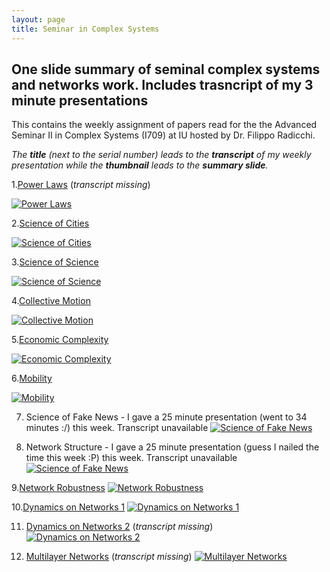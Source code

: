 ```yaml
---
layout: page
title: Seminar in Complex Systems
---
```


## One slide summary of seminal complex systems and networks work. Includes trasncript of my 3 minute presentations 

This contains the weekly assignment of papers read for the the Advanced Seminar II in Complex Systems (I709) at IU hosted by Dr. Filippo Radicchi.

*The **title** (next to the serial number) leads to the **transcript** of my weekly presentation while the **thumbnail** leads to the **summary slide**.*

1.[Power Laws](https://drive.google.com/file/d/1tE-zXmM-sQn87Joqy5myYyF2gwqNsJmO/view?usp=sharing) (*transcript missing*)

[![Power Laws](https://jitha.me/wp-content/uploads/2015/01/random-vs-power-law-distribution-2.jpg)](https://drive.google.com/file/d/1tE-zXmM-sQn87Joqy5myYyF2gwqNsJmO/view?usp=sharing)


2.[Science of Cities](https://docs.google.com/document/d/1gjcQG4GyuqokUgo-iUNaeXWZFyn2ge5jf0f9o3AwoWY/edit?usp=sharing)

[![Science of Cities](https://www.researchgate.net/profile/Michael_Batty2/publication/5593135/figure/fig1/AS:280900416884736@1443983286222/Fractal-cities-A-Population-morphology-of-London-B-The-road-network-in-London.png)](https://drive.google.com/file/d/1ksGX7Ej4r3GfGVBeldlrjeY-udD2m30k/view?usp=sharing)


3.[Science of Science](https://docs.google.com/document/d/13GueBS2Qsoh1ui35znT0zrRqfq0_z7eNjgiD81B7UoA/edit?usp=sharing)

[![Science of Science](https://science.sciencemag.org/content/359/6379/eaao0185/F1.large.jpg)](https://drive.google.com/file/d/1iac64qienVagl1BwpmKbZHZtIZJJkxb9/view?usp=sharing)

4.[Collective Motion](https://docs.google.com/document/d/1s1J3Hp0lsiET1p62dKnBZGx1tDfbIvsyQAB96A19Czg/edit?usp=sharing)

[![Collective Motion](https://assets.bwbx.io/images/users/iqjWHBFdfxIU/iL9Dlx6KpeB8/v0/1200x737.jpg)](https://drive.google.com/file/d/1Z1jMZUZCiPPXes5idqRTpcIxHxwD_n-I/view?usp=sharing)

5.[Economic Complexity](https://docs.google.com/document/d/1mJAX7k3noxXR0PSxmoWL6rBpOiGOLfEOy60s0hrwqnU/edit?usp=sharing)

[![Economic Complexity](https://www.nature.com/news/polopoly_fs/7.23910.1424720666!/image/fig_flyer.png_gen/derivatives/fullsize/fig_flyer.png)](https://drive.google.com/file/d/1w37bBlMPC8ytz2IpS8q-08YHH-0Q3_ls/view?usp=sharing)

6.[Mobility](https://docs.google.com/document/d/1hG6u6q05HgRta_JJC2RcHYRJS3ZEwpoaFFgHcIPu_74/edit?usp=sharing)

[![Mobility](https://www.iom.int/sites/default/files/styles/slideshow_style/public/basic_page/pictures/outbreakpreaparedness.jpg?itok=hN4OzEQt)](https://drive.google.com/file/d/12ezmJcnTmcjFlXDoFnR_CIwRRrxDwacZ/view?usp=sharing)

7. Science of Fake News - I gave a 25 minute presentation (went to 34 minutes :/) this week. Transcript unavailable
[![Science of Fake News](https://science.sciencemag.org/content/359/6380/1094/F1.large.jpg)](https://drive.google.com/file/d/1xj3arz4e99U4-NObLh52AqZv5pPFinQp/view?usp=sharing)

8. Network Structure - I gave a 25 minute presentation (guess I nailed the time this week :P) this week. Transcript unavailable
[![Science of Fake News](https://flourish.studio/images/blog/network-chart.jpg)](https://drive.google.com/file/d/19-e0ICyreKHkcJWeUnqg7wz6jyoQLYiq/view?usp=sharing)

9.[Network Robustness](https://docs.google.com/document/d/1DB3GyA0mJfYWYom6X6DgdV2MCfFcj4-IJvpSRJMwi28/edit?usp=sharing)
[![Network Robustness](https://www.researchgate.net/profile/Joao_Pinheiro_Neto/publication/319469466/figure/fig6/AS:631671934177308@1527613733481/Network-robustness-against-random-failure-blue-squares-and-targeted-attack-red.png)](https://drive.google.com/file/d/1Ndb1Ou6cZmy_m5kfRZXyZTjb3q0Mp5Dk/view?usp=sharing)

10.[Dynamics on Networks 1](https://docs.google.com/document/d/1yF9M8Jy7DohT2H9VY6cCmZ1B6stlti8cH73xKr0YTkU/edit?usp=sharing)
[![Dynamics on Networks 1](https://www.researchgate.net/publication/276133476/figure/fig6/AS:322956849893384@1454010321219/Schematic-representation-of-k-shell-decomposition.png)](https://drive.google.com/file/d/13dmddFSlghU-2j6nrGRWm4rPs2SU1aTi/view?usp=sharing)

11. [Dynamics on Networks 2](https://drive.google.com/file/d/1pQ3QJBWmOz1TDtO3cDFAaya4VtG30iT7/view?usp=sharing) (*transcript missing*)
[![Dynamics on Networks 2](https://media.springernature.com/lw685/springer-static/image/art%3A10.1038%2Fncomms1063/MediaObjects/41467_2010_Article_BFncomms1063_Fig3_HTML.jpg)](https://drive.google.com/file/d/1pQ3QJBWmOz1TDtO3cDFAaya4VtG30iT7/view?usp=sharing)

12. [Multilayer Networks](https://drive.google.com/file/d/1AGJpbrX09dln7EkAO8SZ0tjZu0syACr2/view?usp=sharing) (*transcript missing*)
[![Multilayer Networks](https://lh3.googleusercontent.com/proxy/McFs2nB3i_m21ektdvW4yoNLbIdD_7c-JVd1_hBOMC6igkh0nzha630e0aH-6sz2dZG2uFj9B7jpIfeTGm-bAtElttVl-9P61R8)](https://drive.google.com/file/d/1AGJpbrX09dln7EkAO8SZ0tjZu0syACr2/view?usp=sharing)
